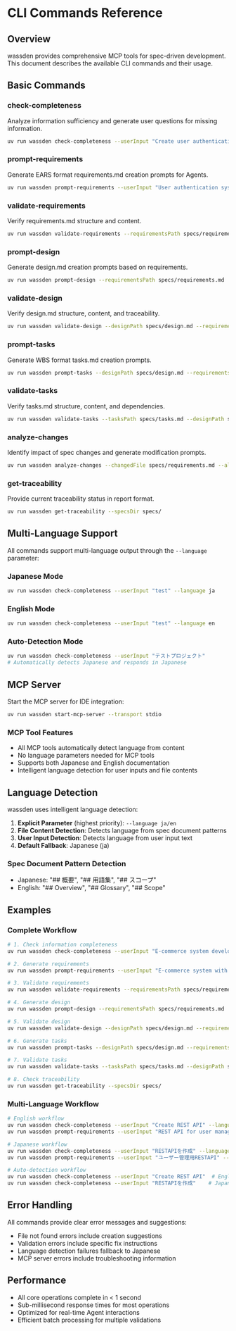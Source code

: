 # CLI Commands Reference

## Overview

wassden provides comprehensive MCP tools for spec-driven development. This document describes the available CLI commands and their usage.

## Basic Commands

### check-completeness
Analyze information sufficiency and generate user questions for missing information.

```bash
uv run wassden check-completeness --userInput "Create user authentication system"
```

### prompt-requirements
Generate EARS format requirements.md creation prompts for Agents.

```bash
uv run wassden prompt-requirements --userInput "User authentication system requirements"
```

### validate-requirements
Verify requirements.md structure and content.

```bash
uv run wassden validate-requirements --requirementsPath specs/requirements.md
```

### prompt-design
Generate design.md creation prompts based on requirements.

```bash
uv run wassden prompt-design --requirementsPath specs/requirements.md
```

### validate-design
Verify design.md structure, content, and traceability.

```bash
uv run wassden validate-design --designPath specs/design.md --requirementsPath specs/requirements.md
```

### prompt-tasks
Generate WBS format tasks.md creation prompts.

```bash
uv run wassden prompt-tasks --designPath specs/design.md --requirementsPath specs/requirements.md
```

### validate-tasks
Verify tasks.md structure, content, and dependencies.

```bash
uv run wassden validate-tasks --tasksPath specs/tasks.md --designPath specs/design.md --requirementsPath specs/requirements.md
```

### analyze-changes
Identify impact of spec changes and generate modification prompts.

```bash
uv run wassden analyze-changes --changedFile specs/requirements.md --allSpecs specs/
```

### get-traceability
Provide current traceability status in report format.

```bash
uv run wassden get-traceability --specsDir specs/
```

## Multi-Language Support

All commands support multi-language output through the `--language` parameter:

### Japanese Mode
```bash
uv run wassden check-completeness --userInput "test" --language ja
```

### English Mode
```bash
uv run wassden check-completeness --userInput "test" --language en
```

### Auto-Detection Mode
```bash
uv run wassden check-completeness --userInput "テストプロジェクト"
# Automatically detects Japanese and responds in Japanese
```

## MCP Server

Start the MCP server for IDE integration:

```bash
uv run wassden start-mcp-server --transport stdio
```

### MCP Tool Features
- All MCP tools automatically detect language from content
- No language parameters needed for MCP tools
- Supports both Japanese and English documentation
- Intelligent language detection for user inputs and file contents

## Language Detection

wassden uses intelligent language detection:

1. **Explicit Parameter** (highest priority): `--language ja/en`
2. **File Content Detection**: Detects language from spec document patterns
3. **User Input Detection**: Detects language from user input text
4. **Default Fallback**: Japanese (ja)

### Spec Document Pattern Detection
- Japanese: "## 概要", "## 用語集", "## スコープ"
- English: "## Overview", "## Glossary", "## Scope"

## Examples

### Complete Workflow
```bash
# 1. Check information completeness
uv run wassden check-completeness --userInput "E-commerce system development"

# 2. Generate requirements
uv run wassden prompt-requirements --userInput "E-commerce system with user authentication, product catalog, shopping cart"

# 3. Validate requirements
uv run wassden validate-requirements --requirementsPath specs/requirements.md

# 4. Generate design
uv run wassden prompt-design --requirementsPath specs/requirements.md

# 5. Validate design
uv run wassden validate-design --designPath specs/design.md --requirementsPath specs/requirements.md

# 6. Generate tasks
uv run wassden prompt-tasks --designPath specs/design.md --requirementsPath specs/requirements.md

# 7. Validate tasks
uv run wassden validate-tasks --tasksPath specs/tasks.md --designPath specs/design.md --requirementsPath specs/requirements.md

# 8. Check traceability
uv run wassden get-traceability --specsDir specs/
```

### Multi-Language Workflow
```bash
# English workflow
uv run wassden check-completeness --userInput "Create REST API" --language en
uv run wassden prompt-requirements --userInput "REST API for user management" --language en

# Japanese workflow
uv run wassden check-completeness --userInput "RESTAPIを作成" --language ja
uv run wassden prompt-requirements --userInput "ユーザー管理用RESTAPI" --language ja

# Auto-detection workflow
uv run wassden check-completeness --userInput "Create REST API"  # English detected
uv run wassden check-completeness --userInput "RESTAPIを作成"    # Japanese detected
```

## Error Handling

All commands provide clear error messages and suggestions:

- File not found errors include creation suggestions
- Validation errors include specific fix instructions
- Language detection failures fallback to Japanese
- MCP server errors include troubleshooting information

## Performance

- All core operations complete in < 1 second
- Sub-millisecond response times for most operations
- Optimized for real-time Agent interactions
- Efficient batch processing for multiple validations